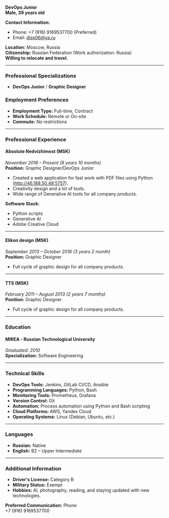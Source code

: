 **DevOps Junior**  
**Male, 39 years old**  

**Contact Information:**
- Phone: +7 (916) 9169537700 (Preferred)  
- Email: [disp06@ya.ru](mailto:disp06@ya.ru)

**Location:** Moscow, Russia  
**Citizenship:** Russian Federation (Work authorization: Russia)  
**Willing to relocate and travel.**

---

### **Professional Specializations**
- **DevOps Junior** / **Graphic Designer** 

### **Employment Preferences**
- **Employment Type:** Full-time, Contract  
- **Work Schedule:** Remote or On-site  
- **Commute:** No restrictions

---

### **Professional Experience**

#### **Absolute Nedvizhimost (MSK)**  
*November 2016 – Present (8 years 10 months)*  
**Position:** Graphic Designer/DevOps Junior

- Created a web application for fast work with PDF files using Python (http://46.188.50.48:5757).
- Creativity design and a lot of tools.
- Wide range of Generative AI tools for all company products.

**Software Stack:**
- Python scripts
- Generative AI
- Adobe Creative Cloud

---

#### **Elikon design (MSK)**  
*September 2013 – October 2016 (3 years 2 month)*  
**Position:** Graphic Designer

- Full cycle of graphic design for all company products.

---

#### **TTS (MSK)**  
*February 2011 – August 2013 (2 years 7 months)*  
**Position:** Graphic Designer

- Full cycle of graphic design for all company products.

---

### **Education**

#### **MIREA - Russian Technological University**  
*Graduated: 2010*  
**Specialization:** Software Engineering

---

### **Technical Skills**
- **DevOps Tools:** Jenkins, GitLab CI/CD, Ansible
- **Programming Languages:** Python, Bash
- **Monitoring Tools:** Prometheus, Grafana
- **Version Control:** Git
- **Automation:** Process automation using Python and Bash scripting
- **Cloud Platforms:** AWS, Yandex Cloud
- **Operating Systems:** Linux (Debian, Ubuntu, etc.)

---

### **Languages**
- **Russian:** Native  
- **English:** B2 – Upper Intermediate

---

### **Additional Information**
- **Driver's License:** Category B
- **Military Status:** Exempt
- **Hobbies:** AI, photography, reading, and staying updated with new technologies.

**Preferred Communication:** Phone  
+7 (916) 9169537700

